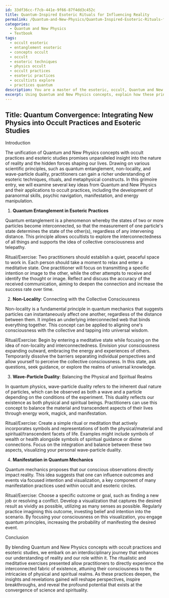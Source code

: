 ```yaml
---
id: 33df36cc-f7cb-441e-9f66-87f4dd3c452c
title: Quantum-Inspired Esoteric Rituals for Influencing Reality
permalink: /Quantum-and-New-Physics/Quantum-Inspired-Esoteric-Rituals-for-Influencing-Reality/
categories:
  - Quantum and New Physics
  - Textbook
tags:
  - occult esoteric
  - entanglement esoteric
  - concepts occult
  - occult
  - esoteric techniques
  - physics occult
  - occult practices
  - esoteric practices
  - occultists explore
  - practices quantum
description: You are a master of the esoteric, occult, Quantum and New Physics and education, you have written many textbooks on the subject in ways that provide students with rich and deep understanding of the subject. You are being asked to write textbook-like sections on a topic and you do it with full context, explainability, and reliability in accuracy to the true facts of the topic at hand, in a textbook style that a student would easily be able to learn from, in a rich, engaging, and contextual way. Always include relevant context (such as formulas and history), related concepts, and in a way that someone can gain deep insights from.
excerpt: Using Quantum and New Physics concepts, explain how these principles can be integrated into occult practices and esoteric studies. Provide a detailed overview of the key ideas and their potential applications in a concise grimoire entry. Include examples of rituals or exercises that will help the reader deepen their understanding of these subjects and their connections to occult practices.
---
```


## Title: Quantum Convergence: Integrating New Physics into Occult Practices and Esoteric Studies

Introduction

The unification of Quantum and New Physics concepts with occult practices and esoteric studies promises unparalleled insight into the nature of reality and the hidden forces shaping our lives. Drawing on various scientific principles, such as quantum entanglement, non-locality, and wave-particle duality, practitioners can gain a richer understanding of esoteric techniques, rituals, and metaphysical constructs. In this grimoire entry, we will examine several key ideas from Quantum and New Physics and their applications to occult practices, including the development of paranormal skills, psychic navigation, manifestation, and energy manipulation.

1. **Quantum Entanglement in Esoteric Practices**

Quantum entanglement is a phenomenon whereby the states of two or more particles become interconnected, so that the measurement of one particle's state determines the state of the other(s), regardless of any intervening distance. This principle allows occultists to explore the interconnectedness of all things and supports the idea of collective consciousness and telepathy.

Ritual/Exercise: Two practitioners should establish a quiet, peaceful space to work in. Each person should take a moment to relax and enter a meditative state. One practitioner will focus on transmitting a specific intention or image to the other, while the other attempts to receive and identify the thought or image. Reflect and discuss the accuracy of the received communication, aiming to deepen the connection and increase the success rate over time.

2. **Non-Locality**: Connecting with the Collective Consciousness

Non-locality is a fundamental principle in quantum mechanics that suggests particles can instantaneously affect one another, regardless of the distance between them. It implies an underlying interconnected web that binds everything together. This concept can be applied to aligning one's consciousness with the collective and tapping into universal wisdom.

Ritual/Exercise: Begin by entering a meditative state while focusing on the idea of non-locality and interconnectedness. Envision your consciousness expanding outward, embracing the energy and experiences of others. Temporarily dissolve the barriers separating individual perspectives and allow yourself to perceive the collective consciousness. In this state, ask questions, seek guidance, or explore the realms of universal knowledge.

3. **Wave-Particle Duality**: Balancing the Physical and Spiritual Realms

In quantum physics, wave-particle duality refers to the inherent dual nature of particles, which can be observed as both a wave and a particle depending on the conditions of the experiment. This duality reflects our existence as both physical and spiritual beings. Practitioners can use this concept to balance the material and transcendent aspects of their lives through energy work, magick, and manifestation.

Ritual/Exercise: Create a simple ritual or meditation that actively incorporates symbols and representations of both the physical/material and spiritual/transcendent facets of life. Examples might include symbols of wealth or health alongside symbols of spiritual guidance or divine connections. Focus on the integration and balance between these two aspects, visualizing your personal wave-particle duality.

4. **Manifestation in Quantum Mechanics**

Quantum mechanics proposes that our conscious observations directly impact reality. This idea suggests that one can influence outcomes and events via focused intention and visualization, a key component of many manifestation practices used within occult and esoteric circles.

Ritual/Exercise: Choose a specific outcome or goal, such as finding a new job or resolving a conflict. Develop a visualization that captures the desired result as vividly as possible, utilizing as many senses as possible. Regularly practice imagining this outcome, investing belief and intention into the scenario. By focusing your consciousness on this visualization, you engage quantum principles, increasing the probability of manifesting the desired event.

Conclusion

By blending Quantum and New Physics concepts with occult practices and esoteric studies, we embark on an interdisciplinary journey that enhances our understanding of reality and our role within it. The ritualistic and meditative exercises presented allow practitioners to directly experience the interconnected fabric of existence, attuning their consciousness to the intricacies of physical and spiritual realms. As these practices deepen, the insights and revelations gained will reshape perspectives, inspire breakthroughs, and reveal the profound potential that exists at the convergence of science and spirituality.
